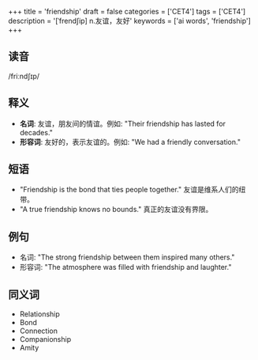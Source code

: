 +++
title = 'friendship'
draft = false
categories = ['CET4']
tags = ['CET4']
description = '[ˈfrend∫ip] n.友谊，友好'
keywords = ['ai words', 'friendship']
+++

## 读音
/friːndʃɪp/

## 释义
- **名词**: 友谊，朋友间的情谊。例如: "Their friendship has lasted for decades."
- **形容词**: 友好的，表示友谊的。例如: "We had a friendly conversation."

## 短语
- "Friendship is the bond that ties people together." 友谊是维系人们的纽带。
- "A true friendship knows no bounds." 真正的友谊没有界限。

## 例句
- 名词: "The strong friendship between them inspired many others."
- 形容词: "The atmosphere was filled with friendship and laughter."

## 同义词
- Relationship
- Bond
- Connection
- Companionship
- Amity
